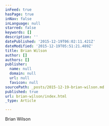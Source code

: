 ```yaml
---
inFeed: true
hasPage: true
inNav: false
inLanguage: null
starred: false
keywords: []
description: ''
datePublished: '2015-12-19T06:02:11.421Z'
dateModified: '2015-12-19T05:51:21.489Z'
title: Brian Wilson
author: []
authors: []
publisher:
  name: null
  domain: null
  url: null
  favicon: null
sourcePath: _posts/2015-12-19-brian-wilson.md
published: true
url: brian-wilson/index.html
_type: Article

---
```

Brian Wilson